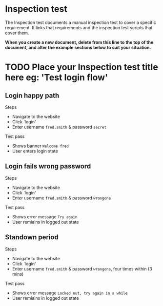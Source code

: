 # Inspection test

The Inspection test documents a manual inspection test to cover a specific requirement. It links that requirements and the inspection test scripts that cover them.

**When you create a new document, delete from this line to the top of the document, and alter the example sections below to suit your situation.**

# TODO Place your Inspection test title here eg: 'Test login flow'

## Login happy path

Steps

- Navigate to the website
- Click 'login'
- Enter username `fred.smith` & password `secret`

Test pass

- Shows banner `Welcome fred`
- User enters login state


## Login fails wrong password

Steps

- Navigate to the website
- Click 'login'
- Enter username `fred.smith` & password `wrongone`

Test pass

- Shows error message `Try again`
- User remiains in logged out state

## Standown period

Steps

- Navigate to the website
- Click 'login'
- Enter username `fred.smith` & password `wrongone`, four times within (3 mins)

Test pass

- Shows error message `Locked out, try again in a while`
- User remiains in logged out state
